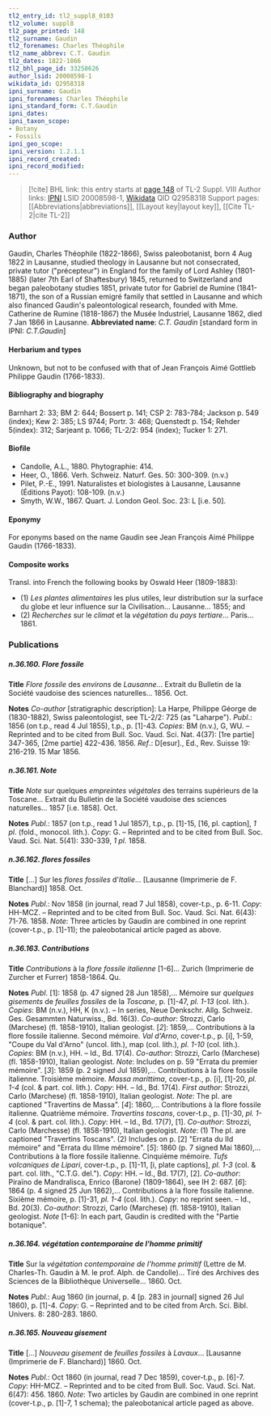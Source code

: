 ```yaml
---
tl2_entry_id: tl2_suppl8_0103
tl2_volume: suppl8
tl2_page_printed: 148
tl2_surname: Gaudin
tl2_forenames: Charles Théophile
tl2_name_abbrev: C.T. Gaudin
tl2_dates: 1822-1866
tl2_bhl_page_id: 33258626
author_lsid: 20008598-1
wikidata_id: Q2958318
ipni_surname: Gaudin
ipni_forenames: Charles Théophile
ipni_standard_form: C.T.Gaudin
ipni_dates: 
ipni_taxon_scope: 
- Botany
- Fossils
ipni_geo_scope: 
ipni_version: 1.2.1.1
ipni_record_created: 
ipni_record_modified:
---
```


> [!cite] BHL link: this entry starts at [page 148](https://www.biodiversitylibrary.org/page/33258626) of TL-2 Suppl. VIII
> Author links: [IPNI](https://www.ipni.org/a/20008598-1) LSID 20008598-1, [Wikidata](https://www.wikidata.org/wiki/Q2958318) QID Q2958318
> Support pages: [[Abbreviations|abbreviations]], [[Layout key|layout key]], [[Cite TL-2|cite TL-2]]

### Author

Gaudin, Charles Théophile (1822-1866), Swiss paleobotanist, born 4 Aug 1822 in Lausanne, studied theology in Lausanne but not consecrated, private tutor ("précepteur") in England for the family of Lord Ashley (1801-1885) (later 7th Earl of Shaftesbury) 1845, returned to Switzerland and began paleobotany studies 1851, private tutor for Gabriel de Rumine (1841-1871), the son of a Russian emigré family that settled in Lausanne and which also financed Gaudin's paleontological research, founded with Mme. Catherine de Rumine (1818-1867) the Musée Industriel, Lausanne 1862, died 7 Jan 1866 in Lausanne. 
**Abbreviated name**: *C.T. Gaudin* \[standard form in IPNI: *C.T.Gaudin*\]

#### Herbarium and types

Unknown, but not to be confused with that of Jean François Aimé Gottlieb Philippe Gaudin (1766-1833).

#### Bibliography and biography

Barnhart 2: 33; BM 2: 644; Bossert p. 141; CSP 2: 783-784; Jackson p. 549 (index); Kew 2: 385; LS 9744; Portr. 3: 468; Quenstedt p. 154; Rehder 5(index): 312; Sarjeant p. 1066; TL-2/2: 954 (index); Tucker 1: 271.

#### Biofile

- Candolle, A.L., 1880. Phytographie: 414.
- Heer, O., 1866. Verh. Schweiz. Naturf. Ges. 50: 300-309. (n.v.)
- Pilet, P.-E., 1991. Naturalistes et biologistes à Lausanne, Lausanne (Éditions Payot): 108-109. (n.v.)
- Smyth, W.W., 1867. Quart. J. London Geol. Soc. 23: L \[i.e. 50\].

#### Eponymy

For eponyms based on the name Gaudin see Jean François Aimé Philippe Gaudin (1766-1833).

#### Composite works

Transl. into French the following books by Oswald Heer (1809-1883):
- (1) *Les plantes alimentaires* les plus utiles, leur distribution sur la surface du globe et leur influence sur la Civilisation... Lausanne... 1855; and
- (2) *Recherches* sur le *climat* et la *végétation* du *pays tertiare*... Paris... 1861.

### Publications

##### n.36.160. Flore fossile

**Title**
*Flore fossile* des *environs* de *Lausanne*... Extrait du Bulletin de la Société vaudoise des sciences naturelles... 1856. Oct.

**Notes**
*Co-author* \[stratigraphic description\]: La Harpe, Philippe Géorge de (1830-1882), Swiss paleontologist, see TL-2/2: 725 (as "Laharpe").
*Publ*.: 1856 (on t.p., read 4 Jul 1855), t.p., p. \[1\]-43. *Copies*: BM (n.v.), G, WU. – Reprinted and to be cited from Bull. Soc. Vaud. Sci. Nat. 4(37): \[1re partie\] 347-365, \[2me partie\] 422-436. 1856.
*Ref*.: D\[esur\]., Ed., Rev. Suisse 19: 216-219. 15 Mar 1856.

##### n.36.161. Note

**Title**
*Note* sur quelques *empreintes végétales* des terrains supérieurs de la Toscane... Extrait du Bulletin de la Société vaudoise des sciences naturelles... 1857 \[i.e. 1858\]. Oct.

**Notes**
*Publ*.: 1857 (on t.p., read 1 Jul 1857), t.p., p. \[1\]-15, \[16, pl. caption\], *1 pl*. (fold., monocol. lith.). *Copy*: G. – Reprinted and to be cited from Bull. Soc. Vaud. Sci. Nat. 5(41): 330-339, *1 pl*. 1858.

##### n.36.162. flores fossiles

**Title**
\[...\] Sur les *flores fossiles* d'*Italie*... \[Lausanne (Imprimerie de F. Blanchard)\] 1858. Oct.

**Notes**
*Publ*.: Nov 1858 (in journal, read 7 Jul 1858), cover-t.p., p. 6-11. *Copy*: HH-MCZ. – Reprinted and to be cited from Bull. Soc. Vaud. Sci. Nat. 6(43): 71-76. 1858.
*Note*: Three articles by Gaudin are combined in one reprint (cover-t.p., p. \[1\]-11); the paleobotanical article paged as above.

##### n.36.163. Contributions

**Title**
*Contributions* à la *flore fossile italienne* \[1-6\]... Zurich (Imprimerie de Zurcher et Furrer) 1858-1864. Qu.

**Notes**
*Publ*. \[1\]: 1858 (p. 47 signed 28 Jun 1858),... Mémoire sur *quelques gisements* de *feuilles fossiles* de la *Toscane*, p. \[1\]-47, *pl. 1-13* (col. lith.). *Copies*: BM (n.v.), HH, K (n.v.). – In series, Neue Denkschr. Allg. Schweiz. Ges. Gesammten Naturwiss., Bd. 16(3).
*Co-author*: Strozzi, Carlo (Marchese) (fl. 1858-1910), Italian geologist.
\[*2*\]: 1859,... Contributions à la flore fossile italienne. Second mémoire. *Val d'Arno*, cover-t.p., p. \[i\], 1-59, "Coupe du Val d'Arno" (uncol. lith.), map (col. lith.), *pl. 1-10* (col. lith.).
*Copies*: BM (n.v.), HH. – Id., Bd. 17(4).
*Co-author*: Strozzi, Carlo (Marchese) (fl. 1858-1910), Italian geologist.
*Note*: Includes on p. 59 "Errata du premier mémoire".
\[*3*\]: 1859 (p. 2 signed Jul 1859),... Contributions à la flore fossile italienne. Troisième mémoire. *Massa marittima*, cover-t.p., p. \[i\], \[1\]-20, *pl. 1-4* (col. & part. col. lith.). *Copy*: HH. – Id., Bd. 17(4).
*First author*: Strozzi, Carlo (Marchese) (fl. 1858-1910), Italian geologist.
*Note*: The pl. are captioned "Travertins de Massa".
\[*4*\]: 1860,... Contributions à la flore fossile italienne. Quatrième mémoire. *Travertins toscans*, cover-t.p., p. \[1\]-30, *pl. 1-4* (col. & part. col. lith.). *Copy*: HH. – Id., Bd. 17(7), \[1\].
*Co-author*: Strozzi, Carlo (Marchesse) (fl. 1858-1910), Italian geologist.
*Note*: (1) The pl. are captioned "Travertins Toscans". (2) Includes on p. \[2\] "Errata du IId mémoire" and "Errata du IIIme mémoire".
\[*5*\]: 1860 (p. 7 signed Mai 1860),... Contributions à la flore fossile italienne. Cinquième mémoire. *Tufs volcaniques de Lipari*, cover-t.p., p. \[1\]-11, \[i, plate captions\], *pl. 1-3* (col. & part. col. lith., "C.T.G. del."). *Copy*: HH. – Id., Bd. 17(7), \[2\].
*Co-author*: Piraïno de Mandralisca, Enrico (Barone) (1809-1864), see IH 2: 687.
\[*6*\]: 1864 (p. 4 signed 25 Jun 1862),... Contributions à la flore fossile italienne. Sixième mémoire, p. \[1\]-31, *pl. 1-4* (col. lith.). *Copy*: no reprint seen. – Id., Bd. 20(3).
*Co-author*: Strozzi, Carlo (Marchese) (fl. 1858-1910), Italian geologist.
*Note* \[1-6\]: In each part, Gaudin is credited with the "Partie botanique".

##### n.36.164. végétation contemporaine de l'homme primitif

**Title**
Sur la *végétation contemporaine de l'homme primitif* (Lettre de M. Charles-Th. Gaudin à M. le prof. Alph. de Candolle)... Tiré des Archives des Sciences de la Bibliothèque Universelle... 1860. Oct.

**Notes**
*Publ*.: Aug 1860 (in journal, p. 4 \[p. 283 in journal\] signed 26 Jul 1860), p. \[1\]-4. *Copy*: G. – Reprinted and to be cited from Arch. Sci. Bibl. Univers. 8: 280-283. 1860.

##### n.36.165. Nouveau gisement

**Title**
\[...\] *Nouveau gisement* de *feuilles fossiles* à *Lavaux*... \[Lausanne (Imprimerie de F. Blanchard)\] 1860. Oct.

**Notes**
*Publ*.: Oct 1860 (in journal, read 7 Dec 1859), cover-t.p., p. \[6\]-7. *Copy*: HH-MCZ. – Reprinted and to be cited from Bull. Soc. Vaud. Sci. Nat. 6(47): 456. 1860.
*Note*: Two articles by Gaudin are combined in one reprint (cover-t.p., p. \[1\]-7, 1 schema); the paleobotanical article paged as above.

